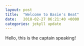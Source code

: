 ```yaml
---
layout: post
title:  "Welcome to Basie's Beat"
date:   2018-02-27 06:21:40 +0000
categories: jekyll update
---
```


Hello, this is the captain speaking!
